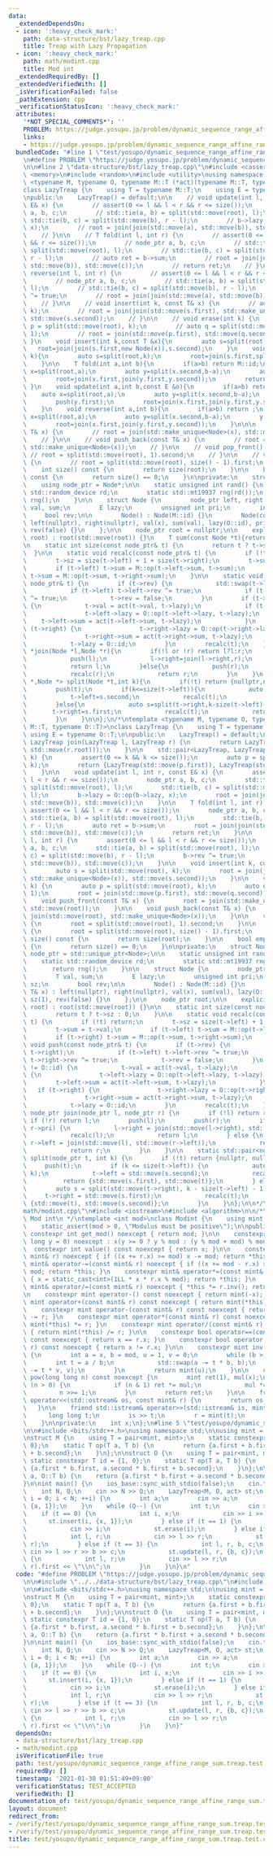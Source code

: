 ```yaml
---
data:
  _extendedDependsOn:
  - icon: ':heavy_check_mark:'
    path: data-structure/bst/lazy_treap.cpp
    title: Treap with Lazy Propagation
  - icon: ':heavy_check_mark:'
    path: math/modint.cpp
    title: Mod int
  _extendedRequiredBy: []
  _extendedVerifiedWith: []
  _isVerificationFailed: false
  _pathExtension: cpp
  _verificationStatusIcon: ':heavy_check_mark:'
  attributes:
    '*NOT_SPECIAL_COMMENTS*': ''
    PROBLEM: https://judge.yosupo.jp/problem/dynamic_sequence_range_affine_range_sum
    links:
    - https://judge.yosupo.jp/problem/dynamic_sequence_range_affine_range_sum
  bundledCode: "#line 1 \"test/yosupo/dynamic_sequence_range_affine_range_sum.treap.test.cpp\"\
    \n#define PROBLEM \"https://judge.yosupo.jp/problem/dynamic_sequence_range_affine_range_sum\"\
    \n\n#line 2 \"data-structure/bst/lazy_treap.cpp\"\n#include <cassert>\n#include\
    \ <memory>\n#include <random>\n#include <utility>\nusing namespace std;\n\ntemplate\
    \ <typename M, typename O, typename M::T (*act)(typename M::T, typename O::T)>\n\
    class LazyTreap {\n    using T = typename M::T;\n    using E = typename O::T;\n\
    \npublic:\n    LazyTreap() = default;\n\n    // void update(int l, int r, const\
    \ E& x) {\n        // assert(0 <= l && l < r && r <= size());\n        // node_ptr\
    \ a, b, c;\n        // std::tie(a, b) = split(std::move(root), l);\n        //\
    \ std::tie(b, c) = split(std::move(b), r - l);\n        // b->lazy = O::op(b->lazy,\
    \ x);\n        // root = join(join(std::move(a), std::move(b)), std::move(c));\n\
    \    // }\n\n    // T fold(int l, int r) {\n        // assert(0 <= l && l < r\
    \ && r <= size());\n        // node_ptr a, b, c;\n        // std::tie(a, b) =\
    \ split(std::move(root), l);\n        // std::tie(b, c) = split(std::move(b),\
    \ r - l);\n        // auto ret = b->sum;\n        // root = join(join(std::move(a),\
    \ std::move(b)), std::move(c));\n        // return ret;\n    // }\n\n    // void\
    \ reverse(int l, int r) {\n        // assert(0 <= l && l < r && r <= size());\n\
    \        // node_ptr a, b, c;\n        // std::tie(a, b) = split(std::move(root),\
    \ l);\n        // std::tie(b, c) = split(std::move(b), r - l);\n        // b->rev\
    \ ^= true;\n        // root = join(join(std::move(a), std::move(b)), std::move(c));\n\
    \    // }\n\n    // void insert(int k, const T& x) {\n        // auto s = split(std::move(root),\
    \ k);\n        // root = join(join(std::move(s.first), std::make_unique<Node>(x)),\
    \ std::move(s.second));\n    // }\n\n    // void erase(int k) {\n        // auto\
    \ p = split(std::move(root), k);\n        // auto q = split(std::move(p.second),\
    \ 1);\n        // root = join(std::move(p.first), std::move(q.second));\n    //\
    \ }\n    void insert(int k,const T &x){\n        auto s=split(root,k);\n     \
    \   root=join(join(s.first,new Node(x)),s.second);\n    }\n    void erase(int\
    \ k){\n        auto s=split(root,k);\n        root=join(s.first,split(s.second,1).second);\n\
    \    }\n\n    T fold(int a,int b){\n        if(a>b) return M::id;\n        auto\
    \ x=split(root,a);\n        auto y=split(x.second,b-a);\n        auto ret=sum(y.first);\n\
    \        root=join(x.first,join(y.first,y.second));\n        return ret;\n   \
    \ }\n    void update(int a,int b,const E &o){\n        if(a>b) return ;\n    \
    \    auto x=split(root,a);\n        auto y=split(x.second,b-a);\n        y.first->lazy=O::op(y.first->lazy,o);\n\
    \        push(y.first);\n        root=join(x.first,join(y.first,y.second));\n\
    \    }\n    void reverse(int a,int b){\n        if(a>b) return ;\n        auto\
    \ x=split(root,a);\n        auto y=split(x.second,b-a);\n        y.first->rev^=1;\n\
    \        root=join(x.first,join(y.first,y.second));\n    }\n\n\n    // void push_front(const\
    \ T& x) {\n        // root = join(std::make_unique<Node>(x), std::move(root));\n\
    \    // }\n\n    // void push_back(const T& x) {\n        // root = join(std::move(root),\
    \ std::make_unique<Node>(x));\n    // }\n\n    // void pop_front() {\n       \
    \ // root = split(std::move(root), 1).second;\n    // }\n\n    // void pop_back()\
    \ {\n        // root = split(std::move(root), size() - 1).first;\n    // }\n\n\
    \    int size() const {\n        return size(root);\n    }\n\n    bool empty()\
    \ const {\n        return size() == 0;\n    }\n\nprivate:\n    struct Node;\n\
    \    using node_ptr = Node*;\n\n    static unsigned int rand() {\n        static\
    \ std::random_device rd;\n        static std::mt19937 rng(rd());\n        return\
    \ rng();\n    }\n\n    struct Node {\n        node_ptr left, right;\n        T\
    \ val, sum;\n        E lazy;\n        unsigned int pri;\n        int sz;\n   \
    \     bool rev;\n\n        Node() : Node(M::id) {}\n        Node(const T& x) :\
    \ left(nullptr), right(nullptr), val(x), sum(val), lazy(O::id), pri(rand()), sz(1),\
    \ rev(false) {}\n    };\n\n    node_ptr root = nullptr;\n\n    explicit LazyTreap(node_ptr\
    \ root) : root(std::move(root)) {}\n    T sum(const Node *t){return t?t->sum:M::id;}\n\
    \n    static int size(const node_ptr& t) {\n        return t ? t->sz : 0;\n  \
    \  }\n\n    static void recalc(const node_ptr& t) {\n        if (!t) return;\n\
    \        t->sz = size(t->left) + 1 + size(t->right);\n        t->sum = t->val;\n\
    \        if (t->left) t->sum = M::op(t->left->sum, t->sum);\n        if (t->right)\
    \ t->sum = M::op(t->sum, t->right->sum);\n    }\n\n    static void push(const\
    \ node_ptr& t) {\n        if (t->rev) {\n            std::swap(t->left, t->right);\n\
    \            if (t->left) t->left->rev ^= true;\n            if (t->right) t->right->rev\
    \ ^= true;\n            t->rev = false;\n        }\n        if (t->lazy != O::id)\
    \ {\n            t->val = act(t->val, t->lazy);\n            if (t->left) {\n\
    \                t->left->lazy = O::op(t->left->lazy, t->lazy);\n            \
    \    t->left->sum = act(t->left->sum, t->lazy);\n            }\n            if\
    \ (t->right) {\n                t->right->lazy = O::op(t->right->lazy, t->lazy);\n\
    \                t->right->sum = act(t->right->sum, t->lazy);\n            }\n\
    \            t->lazy = O::id;\n        }\n        recalc(t);\n    }\n\n    Node\
    \ *join(Node *l,Node *r){\n        if(!l or !r) return l?l:r;\n        if(l->pri>r->pri){\n\
    \            push(l);\n            l->right=join(l->right,r);\n            recalc(l);\n\
    \            return l;\n        }else{\n            push(r);\n            r->left=join(l,r->left);\n\
    \            recalc(r);\n            return r;\n        }\n    }\n    pair<Node\
    \ *,Node *> split(Node *t,int k){\n        if(!t) return {nullptr,nullptr};\n\
    \        push(t);\n        if(k<=size(t->left)){\n            auto s=split(t->left,k);\n\
    \            t->left=s.second;\n            recalc(t);\n            return {s.first,t};\n\
    \        }else{\n            auto s=split(t->right,k-size(t->left)-1);\n     \
    \       t->right=s.first;\n            recalc(t);\n            return {t,s.second};\n\
    \        }\n    }\n\n};\n/*\ntemplate <typename M, typename O, typename M::T (*act)(typename\
    \ M::T, typename O::T)>\nclass LazyTreap {\n    using T = typename M::T;\n   \
    \ using E = typename O::T;\n\npublic:\n    LazyTreap() = default;\n\n    static\
    \ LazyTreap join(LazyTreap l, LazyTreap r) {\n        return LazyTreap(join(std::move(l.root),\
    \ std::move(r.root)));\n    }\n\n    std::pair<LazyTreap, LazyTreap> split(int\
    \ k) {\n        assert(0 <= k && k <= size());\n        auto p = split(std::move(root),\
    \ k);\n        return {LazyTreap(std::move(p.first)), LazyTreap(std::move(p.second))};\n\
    \    }\n\n    void update(int l, int r, const E& x) {\n        assert(0 <= l &&\
    \ l < r && r <= size());\n        node_ptr a, b, c;\n        std::tie(a, b) =\
    \ split(std::move(root), l);\n        std::tie(b, c) = split(std::move(b), r -\
    \ l);\n        b->lazy = O::op(b->lazy, x);\n        root = join(join(std::move(a),\
    \ std::move(b)), std::move(c));\n    }\n\n    T fold(int l, int r) {\n       \
    \ assert(0 <= l && l < r && r <= size());\n        node_ptr a, b, c;\n       \
    \ std::tie(a, b) = split(std::move(root), l);\n        std::tie(b, c) = split(std::move(b),\
    \ r - l);\n        auto ret = b->sum;\n        root = join(join(std::move(a),\
    \ std::move(b)), std::move(c));\n        return ret;\n    }\n\n    void reverse(int\
    \ l, int r) {\n        assert(0 <= l && l < r && r <= size());\n        node_ptr\
    \ a, b, c;\n        std::tie(a, b) = split(std::move(root), l);\n        std::tie(b,\
    \ c) = split(std::move(b), r - l);\n        b->rev ^= true;\n        root = join(join(std::move(a),\
    \ std::move(b)), std::move(c));\n    }\n\n    void insert(int k, const T& x) {\n\
    \        auto s = split(std::move(root), k);\n        root = join(join(std::move(s.first),\
    \ std::make_unique<Node>(x)), std::move(s.second));\n    }\n\n    void erase(int\
    \ k) {\n        auto p = split(std::move(root), k);\n        auto q = split(std::move(p.second),\
    \ 1);\n        root = join(std::move(p.first), std::move(q.second));\n    }\n\n\
    \    void push_front(const T& x) {\n        root = join(std::make_unique<Node>(x),\
    \ std::move(root));\n    }\n\n    void push_back(const T& x) {\n        root =\
    \ join(std::move(root), std::make_unique<Node>(x));\n    }\n\n    void pop_front()\
    \ {\n        root = split(std::move(root), 1).second;\n    }\n\n    void pop_back()\
    \ {\n        root = split(std::move(root), size() - 1).first;\n    }\n\n    int\
    \ size() const {\n        return size(root);\n    }\n\n    bool empty() const\
    \ {\n        return size() == 0;\n    }\n\nprivate:\n    struct Node;\n    using\
    \ node_ptr = std::unique_ptr<Node>;\n\n    static unsigned int rand() {\n    \
    \    static std::random_device rd;\n        static std::mt19937 rng(rd());\n \
    \       return rng();\n    }\n\n    struct Node {\n        node_ptr left, right;\n\
    \        T val, sum;\n        E lazy;\n        unsigned int pri;\n        int\
    \ sz;\n        bool rev;\n\n        Node() : Node(M::id) {}\n        Node(const\
    \ T& x) : left(nullptr), right(nullptr), val(x), sum(val), lazy(O::id), pri(rand()),\
    \ sz(1), rev(false) {}\n    };\n\n    node_ptr root;\n\n    explicit LazyTreap(node_ptr\
    \ root) : root(std::move(root)) {}\n\n    static int size(const node_ptr& t) {\n\
    \        return t ? t->sz : 0;\n    }\n\n    static void recalc(const node_ptr&\
    \ t) {\n        if (!t) return;\n        t->sz = size(t->left) + 1 + size(t->right);\n\
    \        t->sum = t->val;\n        if (t->left) t->sum = M::op(t->left->sum, t->sum);\n\
    \        if (t->right) t->sum = M::op(t->sum, t->right->sum);\n    }\n\n    static\
    \ void push(const node_ptr& t) {\n        if (t->rev) {\n            std::swap(t->left,\
    \ t->right);\n            if (t->left) t->left->rev ^= true;\n            if (t->right)\
    \ t->right->rev ^= true;\n            t->rev = false;\n        }\n        if (t->lazy\
    \ != O::id) {\n            t->val = act(t->val, t->lazy);\n            if (t->left)\
    \ {\n                t->left->lazy = O::op(t->left->lazy, t->lazy);\n        \
    \        t->left->sum = act(t->left->sum, t->lazy);\n            }\n         \
    \   if (t->right) {\n                t->right->lazy = O::op(t->right->lazy, t->lazy);\n\
    \                t->right->sum = act(t->right->sum, t->lazy);\n            }\n\
    \            t->lazy = O::id;\n        }\n        recalc(t);\n    }\n\n    static\
    \ node_ptr join(node_ptr l, node_ptr r) {\n        if (!l) return r;\n       \
    \ if (!r) return l;\n        push(l);\n        push(r);\n        if (l->pri >\
    \ r->pri) {\n            l->right = join(std::move(l->right), std::move(r));\n\
    \            recalc(l);\n            return l;\n        } else {\n           \
    \ r->left = join(std::move(l), std::move(r->left));\n            recalc(r);\n\
    \            return r;\n        }\n    }\n\n    static std::pair<node_ptr, node_ptr>\
    \ split(node_ptr t, int k) {\n        if (!t) return {nullptr, nullptr};\n   \
    \     push(t);\n        if (k <= size(t->left)) {\n            auto s = split(std::move(t->left),\
    \ k);\n            t->left = std::move(s.second);\n            recalc(t);\n  \
    \          return {std::move(s.first), std::move(t)};\n        } else {\n    \
    \        auto s = split(std::move(t->right), k - size(t->left) - 1);\n       \
    \     t->right = std::move(s.first);\n            recalc(t);\n            return\
    \ {std::move(t), std::move(s.second)};\n        }\n    }\n};\n\n*/\n#line 2 \"\
    math/modint.cpp\"\n#include <iostream>\n#include <algorithm>\n\n/*\n * @brief\
    \ Mod int\n */\ntemplate <int mod>\nclass Modint {\n    using mint = Modint;\n\
    \    static_assert(mod > 0, \"Modulus must be positive\");\n\npublic:\n    static\
    \ constexpr int get_mod() noexcept { return mod; }\n\n    constexpr Modint(long\
    \ long y = 0) noexcept : x(y >= 0 ? y % mod : (y % mod + mod) % mod) {}\n\n  \
    \  constexpr int value() const noexcept { return x; }\n\n    constexpr mint& operator+=(const\
    \ mint& r) noexcept { if ((x += r.x) >= mod) x -= mod; return *this; }\n    constexpr\
    \ mint& operator-=(const mint& r) noexcept { if ((x += mod - r.x) >= mod) x -=\
    \ mod; return *this; }\n    constexpr mint& operator*=(const mint& r) noexcept\
    \ { x = static_cast<int>(1LL * x * r.x % mod); return *this; }\n    constexpr\
    \ mint& operator/=(const mint& r) noexcept { *this *= r.inv(); return *this; }\n\
    \n    constexpr mint operator-() const noexcept { return mint(-x); }\n\n    constexpr\
    \ mint operator+(const mint& r) const noexcept { return mint(*this) += r; }\n\
    \    constexpr mint operator-(const mint& r) const noexcept { return mint(*this)\
    \ -= r; }\n    constexpr mint operator*(const mint& r) const noexcept { return\
    \ mint(*this) *= r; }\n    constexpr mint operator/(const mint& r) const noexcept\
    \ { return mint(*this) /= r; }\n\n    constexpr bool operator==(const mint& r)\
    \ const noexcept { return x == r.x; }\n    constexpr bool operator!=(const mint&\
    \ r) const noexcept { return x != r.x; }\n\n    constexpr mint inv() const noexcept\
    \ {\n        int a = x, b = mod, u = 1, v = 0;\n        while (b > 0) {\n    \
    \        int t = a / b;\n            std::swap(a -= t * b, b);\n            std::swap(u\
    \ -= t * v, v);\n        }\n        return mint(u);\n    }\n\n    constexpr mint\
    \ pow(long long n) const noexcept {\n        mint ret(1), mul(x);\n        while\
    \ (n > 0) {\n            if (n & 1) ret *= mul;\n            mul *= mul;\n   \
    \         n >>= 1;\n        }\n        return ret;\n    }\n\n    friend std::ostream&\
    \ operator<<(std::ostream& os, const mint& r) {\n        return os << r.x;\n \
    \   }\n\n    friend std::istream& operator>>(std::istream& is, mint& r) {\n  \
    \      long long t;\n        is >> t;\n        r = mint(t);\n        return is;\n\
    \    }\n\nprivate:\n    int x;\n};\n#line 5 \"test/yosupo/dynamic_sequence_range_affine_range_sum.treap.test.cpp\"\
    \n\n#include <bits/stdc++.h>\nusing namespace std;\n\nusing mint = Modint<998244353>;\n\
    \nstruct M {\n    using T = pair<mint, mint>;\n    static constexpr T id = {0,\
    \ 0};\n    static T op(T a, T b) {\n        return {a.first + b.first, a.second\
    \ + b.second};\n    }\n};\n\nstruct O {\n    using T = pair<mint, mint>;\n   \
    \ static constexpr T id = {1, 0};\n    static T op(T a, T b) {\n        return\
    \ {a.first * b.first, a.second * b.first + b.second};\n    }\n};\n\nM::T act(M::T\
    \ a, O::T b) {\n    return {a.first * b.first + a.second * b.second, a.second};\n\
    }\n\nint main() {\n    ios_base::sync_with_stdio(false);\n    cin.tie(0);\n\n\
    \    int N, Q;\n    cin >> N >> Q;\n    LazyTreap<M, O, act> st;\n    for (int\
    \ i = 0; i < N; ++i) {\n        int a;\n        cin >> a;\n        st.insert(st.size(),\
    \ {a, 1});\n    }\n    while (Q--) {\n        int t;\n        cin >> t;\n    \
    \    if (t == 0) {\n            int i, x;\n            cin >> i >> x;\n      \
    \      st.insert(i, {x, 1});\n        } else if (t == 1) {\n            int i;\n\
    \            cin >> i;\n            st.erase(i);\n        } else if (t == 2) {\n\
    \            int l, r;\n            cin >> l >> r;\n            st.reverse(l,\
    \ r);\n        } else if (t == 3) {\n            int l, r, b, c;\n           \
    \ cin >> l >> r >> b >> c;\n            st.update(l, r, {b, c});\n        } else\
    \ {\n            int l, r;\n            cin >> l >> r;\n            cout << st.fold(l,\
    \ r).first << \"\\n\";\n        }\n    }\n}\n"
  code: "#define PROBLEM \"https://judge.yosupo.jp/problem/dynamic_sequence_range_affine_range_sum\"\
    \n\n#include \"../../data-structure/bst/lazy_treap.cpp\"\n#include \"../../math/modint.cpp\"\
    \n\n#include <bits/stdc++.h>\nusing namespace std;\n\nusing mint = Modint<998244353>;\n\
    \nstruct M {\n    using T = pair<mint, mint>;\n    static constexpr T id = {0,\
    \ 0};\n    static T op(T a, T b) {\n        return {a.first + b.first, a.second\
    \ + b.second};\n    }\n};\n\nstruct O {\n    using T = pair<mint, mint>;\n   \
    \ static constexpr T id = {1, 0};\n    static T op(T a, T b) {\n        return\
    \ {a.first * b.first, a.second * b.first + b.second};\n    }\n};\n\nM::T act(M::T\
    \ a, O::T b) {\n    return {a.first * b.first + a.second * b.second, a.second};\n\
    }\n\nint main() {\n    ios_base::sync_with_stdio(false);\n    cin.tie(0);\n\n\
    \    int N, Q;\n    cin >> N >> Q;\n    LazyTreap<M, O, act> st;\n    for (int\
    \ i = 0; i < N; ++i) {\n        int a;\n        cin >> a;\n        st.insert(st.size(),\
    \ {a, 1});\n    }\n    while (Q--) {\n        int t;\n        cin >> t;\n    \
    \    if (t == 0) {\n            int i, x;\n            cin >> i >> x;\n      \
    \      st.insert(i, {x, 1});\n        } else if (t == 1) {\n            int i;\n\
    \            cin >> i;\n            st.erase(i);\n        } else if (t == 2) {\n\
    \            int l, r;\n            cin >> l >> r;\n            st.reverse(l,\
    \ r);\n        } else if (t == 3) {\n            int l, r, b, c;\n           \
    \ cin >> l >> r >> b >> c;\n            st.update(l, r, {b, c});\n        } else\
    \ {\n            int l, r;\n            cin >> l >> r;\n            cout << st.fold(l,\
    \ r).first << \"\\n\";\n        }\n    }\n}"
  dependsOn:
  - data-structure/bst/lazy_treap.cpp
  - math/modint.cpp
  isVerificationFile: true
  path: test/yosupo/dynamic_sequence_range_affine_range_sum.treap.test.cpp
  requiredBy: []
  timestamp: '2021-01-30 01:51:49+09:00'
  verificationStatus: TEST_ACCEPTED
  verifiedWith: []
documentation_of: test/yosupo/dynamic_sequence_range_affine_range_sum.treap.test.cpp
layout: document
redirect_from:
- /verify/test/yosupo/dynamic_sequence_range_affine_range_sum.treap.test.cpp
- /verify/test/yosupo/dynamic_sequence_range_affine_range_sum.treap.test.cpp.html
title: test/yosupo/dynamic_sequence_range_affine_range_sum.treap.test.cpp
---
```


